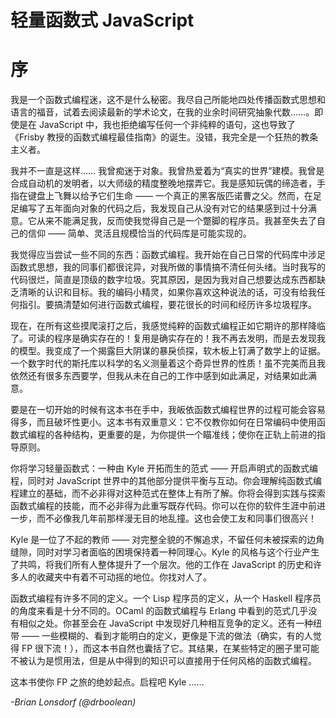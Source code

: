 # 轻量函数式 JavaScript
# 序

我是一个函数式编程迷，这不是什么秘密。我尽自己所能地四处传播函数式思想和语言的福音，试着去阅读最新的学术论文，在我的业余时间研究抽象代数……。即使是在 JavaScript 中，我也拒绝编写任何一个非纯粹的语句，这也导致了《Frisby 教授的函数式编程最佳指南》的诞生。没错，我完全是一个狂热的教条主义者。

我并不一直是这样…… 我曾痴迷于对象。我曾热爱着为“真实的世界”建模。我曾是合成自动机的发明者，以大师级的精度整晚地摆弄它。我是感知玩偶的缔造者，手指在键盘上飞舞以给予它们生命 —— 一个真正的黑客版匹诺曹之父。然而，在足足编写了五年面向对象的代码之后，我发现自己从没有对它的结果感到过十分满意。它从来不能满足我，反而使我觉得自己是一个蹩脚的程序员。我甚至失去了自己的信仰 —— 简单、灵活且规模恰当的代码库是可能实现的。

我觉得应当尝试一些不同的东西：函数式编程。我开始在自己日常的代码库中涉足函数式思想，我的同事们都很诧异，对我所做的事情搞不清任何头绪。当时我写的代码很烂，简直是顶级的数字垃圾。究其原因，是因为我对自己想要达成东西都缺乏清晰的认识和目标。我的编码小精灵，如果你喜欢这种说法的话，可没有给我任何指引。要搞清楚如何进行函数式编程，要花很长的时间和经历许多垃圾程序。

现在，在所有这些摸爬滚打之后，我感觉纯粹的函数式编程正如它期许的那样降临了。可读的程序是确实存在的！复用是确实存在的！我不再去发明，而是去发现我的模型。我变成了一个揭露巨大阴谋的暴戾侦探，软木板上钉满了数学上的证据。一个数字时代的斯托库以科学的名义测量着这个奇异世界的性质！虽不完美而且我依然还有很多东西要学，但我从未在自己的工作中感到如此满足，对结果如此满意。

要是在一切开始的时候有这本书在手中，我皈依函数式编程世界的过程可能会容易得多，而且破坏性更小。这本书有双重意义：它不仅教你如何在日常编码中使用函数式编程的各种结构，更重要的是，为你提供一个瞄准线；使你在正轨上前进的指导原则。

你将学习轻量函数式：一种由 Kyle 开拓而生的范式 —— 开启声明式的函数式编程，同时对 JavaScript 世界中的其他部分提供平衡与互动。你会理解纯函数式编程建立的基础，而不必非得对这种范式在整体上有所了解。你将会得到实践与探索函数式编程的技能，而不必非得为此重写既存代码。你可以在你的软件生涯中前进一步，而不必像我几年前那样漫无目的地乱撞。这也会使工友和同事们很高兴！

Kyle 是一位了不起的教师 —— 对完整全貌的不懈追求，不留任何未被探索的边角缝隙，同时对学习者面临的困境保持着一种同理心。Kyle 的风格与这个行业产生了共鸣，将我们所有人整体提升了一个层次。他的工作在 JavaScript 的历史和许多人的收藏夹中有着不可动摇的地位。你找对人了。

函数式编程有许多不同的定义。一个 Lisp 程序员的定义，从一个 Haskell 程序员的角度来看是十分不同的。OCaml 的函数式编程与 Erlang 中看到的范式几乎没有相似之处。你甚至会在 JavaScript 中发现好几种相互竞争的定义。还有一种纽带 —— 一些模糊的、看到才能明白的定义，更像是下流的做法（确实，有的人觉得 FP 很下流！），而这本书自然也囊括了它。其结果，在某些特定的圈子里可能不被认为是惯用法，但是从中得到的知识可以直接用于任何风格的函数式编程。

这本书使你 FP 之旅的绝妙起点。启程吧 Kyle ……

*-Brian Lonsdorf (@drboolean)*
